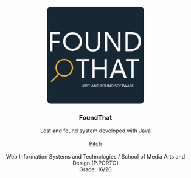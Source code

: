 <p align="center">
  <img src="https://github.com/joaorafaelsantos/FoundThat/blob/master/Logo.png?raw=true" width=256 height=256>

  <h3 align="center"><b>FoundThat</b></h3>

  <p align="center">
    Lost and found system developed with Java
    <br>
    <br>
    <a href="https://www.youtube.com/watch?v=sC33nRWhD_Q">Pitch</a>
    <br>
    <br>
 Web Information Systems and Technologies / School of Media Arts and Design (P.PORTO)
    <br>
    Grade: 16/20
    <br>
    <br>
  </p>
</p>

